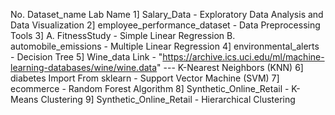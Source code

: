 No.  Dataset_name     Lab Name
1] Salary_Data  -   Exploratory Data Analysis and Data Visualization
2] employee_performance_dataset  -  Data Preprocessing Tools
3] A. FitnessStudy  - Simple Linear Regression
   B. automobile_emissions  - Multiple Linear Regression
4] environmental_alerts - Decision Tree
5] Wine_data Link - "https://archive.ics.uci.edu/ml/machine-learning-databases/wine/wine.data"  --- K-Nearest Neighbors (KNN)
6] diabetes Import From sklearn  - Support Vector Machine (SVM)
7] ecommerce -  Random Forest Algorithm
8] Synthetic_Online_Retail  - K-Means Clustering 
9] Synthetic_Online_Retail  - Hierarchical Clustering
 
